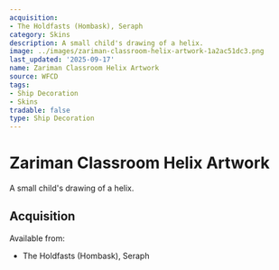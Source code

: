 ```yaml
---
acquisition:
- The Holdfasts (Hombask), Seraph
category: Skins
description: A small child's drawing of a helix.
image: ../images/zariman-classroom-helix-artwork-1a2ac51dc3.png
last_updated: '2025-09-17'
name: Zariman Classroom Helix Artwork
source: WFCD
tags:
- Ship Decoration
- Skins
tradable: false
type: Ship Decoration
---
```


# Zariman Classroom Helix Artwork

A small child's drawing of a helix.

## Acquisition

Available from:
- The Holdfasts (Hombask), Seraph

